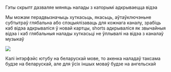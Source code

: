 Гэты скрыпт дазваляе мяняць налады з каторымі адкрываецца відэа

Мы можам перадвызначыць хуткасьць, якасьць, аўтаўключэньне субтытраў
глябальна або спэцыялізаваць для кожнага каналу, зрабіць каб відэа
адкрываліся ў новай картцы, shorts адкрываліся як звычайныя відэа і каб
глябальныя налады хуткасьці не ўплывалі на відэа з каналаў музыкаў

![](@/be/illustration.jpg)

Калі інтэрфэйс ютубу на беларускай мове, то акенка наладаў таксама будзе на беларускай,
але для ўсіх іншых моваў будзе на ангельскай
